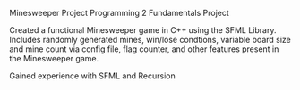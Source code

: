Minesweeper Project
Programming 2 Fundamentals Project

Created a functional Minesweeper game in C++ using the SFML Library. Includes randomly generated mines, win/lose condtions, variable board size and mine count via config file, flag counter, and other features present in the Minesweeper game.

Gained experience with SFML and Recursion
